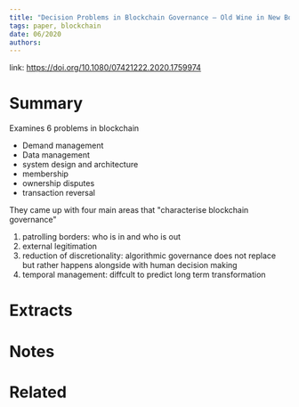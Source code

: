 ```yaml
---
title: "Decision Problems in Blockchain Governance — Old Wine in New Bottles or Walking in Someone Elses Shoes"
tags: paper, blockchain
date: 06/2020
authors:
---
```


link: https://doi.org/10.1080/07421222.2020.1759974

# Summary
Examines 6 problems in blockchain
- Demand management
- Data management
- system design and architecture
- membership
- ownership disputes
- transaction reversal

They came up with four main areas that "characterise blockchain governance"
1) patrolling borders: who is in and who is out
2) external legitimation
3) reduction of discretionality: algorithmic governance does not replace but rather happens alongside with human decision making
4) temporal management: diffcult to predict long term transformation

# Extracts

# Notes

# Related

